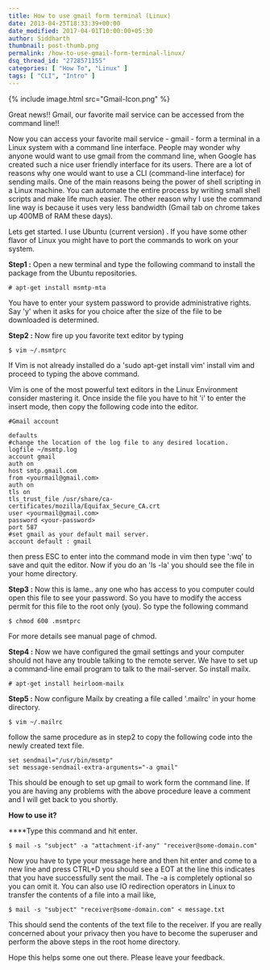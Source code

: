 ```yaml
---
title: How to use gmail form terminal (Linux)
date: 2013-04-25T18:33:39+00:00
date_modified: 2017-04-01T10:00:00+05:30
author: Siddharth
thumbnail: post-thumb.png
permalink: /how-to-use-gmail-form-terminal-linux/
dsq_thread_id: "2728571155"
categories: [ "How To", "Linux" ]
tags: [ "CLI", "Intro" ]
---
```


{% include image.html src="Gmail-Icon.png" %}

Great news!! Gmail, our favorite mail service can be accessed from the command line!!

Now you can access your favorite mail service - gmail - form a terminal in a Linux system with a command line interface. People may wonder why anyone would want to use gmail from the command line, when Google has created such a nice user friendly interface for its users. There are a lot of reasons why one would want to use a CLI (command-line interface) for sending mails. One of the main reasons being the power of shell scripting in a Linux machine. You can automate the entire process by writing small shell scripts and make life much easier. The other reason why I use the command line way is because it uses very less bandwidth (Gmail tab on chrome takes up 400MB of RAM these days).

Lets get started. I use Ubuntu (current version) . If you have some other flavor of Linux you might have to port the commands to work on your system.

**Step1 :** Open a new terminal and type the following command to install the package from the Ubuntu repositories.

``` shell
# apt-get install msmtp-mta
```

You have to enter your system password to provide administrative rights. Say 'y' when it asks for you choice after the size of the file to be downloaded is determined.
  
**Step2 :** Now fire up you favorite text editor by typing

``` shell
$ vim ~/.msmtprc
```

If Vim is not already installed do a 'sudo apt-get install vim' install vim and proceed to typing the above command.

Vim is one of the most powerful text editors in the Linux Environment consider mastering it. Once inside the file you have to hit 'i' to enter the insert mode, then copy the following code into the editor.

``` shell
#Gmail account

defaults
#change the location of the log file to any desired location.
logfile ~/msmtp.log
account gmail
auth on
host smtp.gmail.com
from <yourmail@gmail.com>
auth on
tls on
tls_trust_file /usr/share/ca-certificates/mozilla/Equifax_Secure_CA.crt
user <yourmail@gmail.com>
password <your-password>
port 587
#set gmail as your default mail server.
account default : gmail
```

then press ESC to enter into the command mode in vim then type ':wq' to save and quit the editor. Now if you do an 'ls -la' you should see the file in your home directory.

**Step3 :** Now this is lame.. any one who has access to you computer could open this file to see your password. So you have to modify the access permit for this file to the root only (you). So type the following command

``` shell
$ chmod 600 .msmtprc
```

For more details see manual page of chmod.

**Step4 :** Now we have configured the gmail settings and your computer should not have any trouble talking to the remote server. We have to set up a command-line email program to talk to the mail-server. So install mailx.


``` shell
# apt-get install heirloom-mailx
```

**Step5 :** Now configure Mailx by creating a file called '.mailrc' in your home directory.

``` shell
$ vim ~/.mailrc
```

follow the same procedure as in step2 to copy the following code into the newly created text file.

``` shell
set sendmail="/usr/bin/msmtp"
set message-sendmail-extra-arguments="-a gmail"
```

This should be enough to set up gmail to work form the command line. If you are having any problems with the above procedure leave a comment and I will get back to you shortly.

**How to use it?**

****Type this command and hit enter.

``` shell
$ mail -s "subject" -a "attachment-if-any" "receiver@some-domain.com"
```

Now you have to type your message here and then hit enter and come to a new line and press CTRL+D you should see a EOT at the line this indicates that you have successfully sent the mail. The -a <A attachmentA > is completely optional so you can omit it. You can also use IO redirection operators in Linux to transfer the contents of a file into a mail like,

``` shell
$ mail -s "subject" "receiver@some-domain.com" < message.txt
```

This should send the contents of the text file to the receiver. If you are really concerned about your privacy then you have to become the superuser and perform the above steps in the root home directory.

Hope this helps some one out there. Please leave your feedback.
